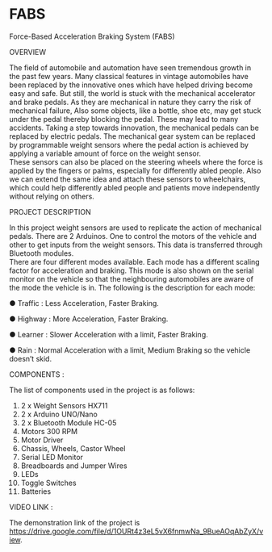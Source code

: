 # FABS

Force-Based Acceleration Braking System (FABS)  

OVERVIEW 

The field of automobile and automation have seen tremendous growth in the past few years. 
Many classical features in vintage automobiles have been replaced by the innovative ones which 
have helped driving become easy and safe. 
But still, the world is stuck with the mechanical accelerator and brake pedals. As they are 
mechanical in nature they carry the risk of mechanical failure, Also some objects, like a bottle, 
shoe etc, may get stuck under the pedal thereby blocking the pedal. These may lead to many 
accidents. 
Taking a step towards innovation, the mechanical pedals can be replaced by electric pedals. The 
mechanical gear system can be replaced by programmable weight sensors where the pedal 
action is achieved by applying a variable amount of force on the weight sensor.  
These sensors can also be placed on the steering wheels where the force is applied by the 
fingers or palms, especially for differently abled people. Also we can extend the same idea and attach these sensors to wheelchairs, which could help differently abled people and patients move independently without relying on others.

PROJECT DESCRIPTION 

In this project weight sensors are used to replicate the action of mechanical pedals. There are 2 
Arduinos. One to control the motors of the vehicle and other to get inputs from the weight 
sensors. This data is transferred through Bluetooth modules.  
There are four different modes available. Each mode has a different scaling factor for 
acceleration and braking. This mode is also shown on the serial monitor on the vehicle so that 
the neighbouring automobiles are aware of the mode the vehicle is in. The following is the 
description for each mode: 
 
● Traffic : Less Acceleration, Faster Braking.

● Highway : More Acceleration, Faster Braking.

● Learner : Slower Acceleration with a limit, Faster Braking.

● Rain    : Normal Acceleration with a limit, Medium Braking so the vehicle doesn’t skid. 
 
COMPONENTS :

The list of components used in the project is as follows: 
1. 2 x Weight Sensors HX711 
2. 2 x Arduino UNO/Nano 
3. 2 x Bluetooth Module HC-05
4. Motors 300 RPM
5. Motor Driver
6. Chassis, Wheels, Castor Wheel 
7. Serial LED Monitor 
8. Breadboards and Jumper Wires 
9. LEDs 
10. Toggle Switches   
11. Batteries 

VIDEO LINK :

The demonstration link of the project is https://drive.google.com/file/d/1OURt4z3eL5vX6fnmwNa_9BueAOqAbZyX/view.
